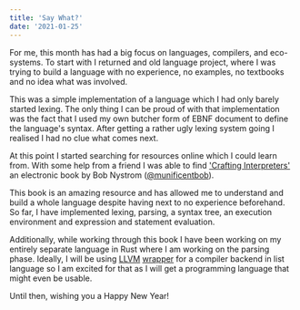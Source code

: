 ```yaml
---
title: 'Say What?'
date: '2021-01-25'
---
```


For me, this month has had a big focus on languages, compilers, and eco-systems. 
To start with I returned and old language project, where I was trying to build a language with no experience, no examples, no textbooks and no idea what was involved.

This was a simple implementation of a language which I had only barely started lexing. 
The only thing I can be proud of with that implementation was the fact that I used my own butcher form of EBNF document to define the language's syntax.
After getting a rather ugly lexing system going I realised I had no clue what comes next.

At this point I started searching for resources online which I could learn from.
With some help from a friend I was able to find <a href="https://craftinginterpreters.com/">'Crafting Interpreters'</a> an electronic book by Bob Nystrom (<a href="https://twitter.com/intent/user?screen_name=munificentbob">@munificentbob</a>).

This book is an amazing resource and has allowed me to understand and build a whole language despite having next to no experience beforehand. So far, I have implemented lexing, parsing, a syntax tree, an execution environment and expression and statement evaluation.

Additionally, while working through this book I have been working on my entirely separate language in Rust where I am working on the parsing phase.
Ideally, I will be using <a href="https://llvm.org/">LLVM</a> <a href="https://crates.io/crates/llvm-sys">wrapper</a> for a compiler backend in list language so I am excited for that as I will get a programming language that might even be usable.

Until then, wishing you a Happy New Year!